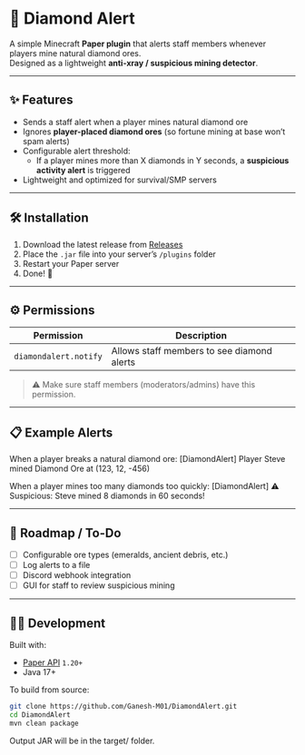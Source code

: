 # 💎 Diamond Alert

A simple Minecraft **Paper plugin** that alerts staff members whenever players mine natural diamond ores.  
Designed as a lightweight **anti-xray / suspicious mining detector**.

---

## ✨ Features
- Sends a staff alert when a player mines natural diamond ore
- Ignores **player-placed diamond ores** (so fortune mining at base won’t spam alerts)
- Configurable alert threshold:
  - If a player mines more than X diamonds in Y seconds, a **suspicious activity alert** is triggered
- Lightweight and optimized for survival/SMP servers

---

## 🛠️ Installation
1. Download the latest release from [Releases](../../releases)
2. Place the `.jar` file into your server’s `/plugins` folder
3. Restart your Paper server
4. Done! 🎉

---

## ⚙️ Permissions
| Permission                  | Description                                 |
|-----------------------------|---------------------------------------------|
| `diamondalert.notify`       | Allows staff members to see diamond alerts |

> ⚠️ Make sure staff members (moderators/admins) have this permission.

---

## 📋 Example Alerts
When a player breaks a natural diamond ore:
[DiamondAlert] Player Steve mined Diamond Ore at (123, 12, -456)

When a player mines too many diamonds too quickly:
[DiamondAlert] ⚠ Suspicious: Steve mined 8 diamonds in 60 seconds!


---

## 📌 Roadmap / To-Do
- [ ] Configurable ore types (emeralds, ancient debris, etc.)
- [ ] Log alerts to a file
- [ ] Discord webhook integration
- [ ] GUI for staff to review suspicious mining

---

## 🧑‍💻 Development
Built with:
- [Paper API](https://papermc.io/) `1.20+`
- Java 17+

To build from source:
```bash
git clone https://github.com/Ganesh-M01/DiamondAlert.git
cd DiamondAlert
mvn clean package
```

Output JAR will be in the target/ folder.
